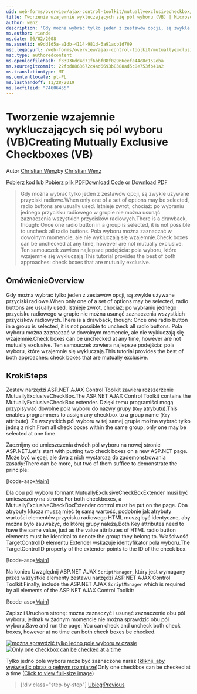```yaml
---
uid: web-forms/overview/ajax-control-toolkit/mutuallyexclusivecheckbox/creating-mutually-exclusive-checkboxes-vb
title: Tworzenie wzajemnie wykluczających się pól wyboru (VB) | Microsoft Docs
author: wenz
description: 'Gdy można wybrać tylko jeden z zestawów opcji, są zwykle używane przyciski radiowe. Istnieje zwrot, chociaż: wybrano jeden przycisk radiowy w grupie,...'
ms.author: riande
ms.date: 06/02/2008
ms.assetid: e9dd1d5a-a1db-4114-981d-6a91acb1d709
msc.legacyurl: /web-forms/overview/ajax-control-toolkit/mutuallyexclusivecheckbox/creating-mutually-exclusive-checkboxes-vb
msc.type: authoredcontent
ms.openlocfilehash: f33936dd4d71f6bbf08f02966eefe44c8c152eba
ms.sourcegitcommit: 22fbd8863672c4ad6693b8388ad5c8e753fb41a2
ms.translationtype: MT
ms.contentlocale: pl-PL
ms.lasthandoff: 11/28/2019
ms.locfileid: "74606455"
---
```

# <a name="creating-mutually-exclusive-checkboxes-vb"></a><span data-ttu-id="ad53b-104">Tworzenie wzajemnie wykluczających się pól wyboru (VB)</span><span class="sxs-lookup"><span data-stu-id="ad53b-104">Creating Mutually Exclusive Checkboxes (VB)</span></span>

<span data-ttu-id="ad53b-105">Autor [Christian Wenz](https://github.com/wenz)</span><span class="sxs-lookup"><span data-stu-id="ad53b-105">by [Christian Wenz](https://github.com/wenz)</span></span>

<span data-ttu-id="ad53b-106">[Pobierz kod](https://download.microsoft.com/download/9/3/f/93f8daea-bebd-4821-833b-95205389c7d0/MutuallyExclusiveCheckBox0.vb.zip) lub [Pobierz plik PDF](https://download.microsoft.com/download/b/6/a/b6ae89ee-df69-4c87-9bfb-ad1eb2b23373/mutuallyexclusivecheckbox0VB.pdf)</span><span class="sxs-lookup"><span data-stu-id="ad53b-106">[Download Code](https://download.microsoft.com/download/9/3/f/93f8daea-bebd-4821-833b-95205389c7d0/MutuallyExclusiveCheckBox0.vb.zip) or [Download PDF](https://download.microsoft.com/download/b/6/a/b6ae89ee-df69-4c87-9bfb-ad1eb2b23373/mutuallyexclusivecheckbox0VB.pdf)</span></span>

> <span data-ttu-id="ad53b-107">Gdy można wybrać tylko jeden z zestawów opcji, są zwykle używane przyciski radiowe.</span><span class="sxs-lookup"><span data-stu-id="ad53b-107">When only one of a set of options may be selected, radio buttons are usually used.</span></span> <span data-ttu-id="ad53b-108">Istnieje zwrot, chociaż: po wybraniu jednego przycisku radiowego w grupie nie można usunąć zaznaczenia wszystkich przycisków radiowych.</span><span class="sxs-lookup"><span data-stu-id="ad53b-108">There is a drawback, though: Once one radio button in a group is selected, it is not possible to uncheck all radio buttons.</span></span> <span data-ttu-id="ad53b-109">Pola wyboru można zaznaczać w dowolnym momencie, ale nie wykluczają się wzajemnie.</span><span class="sxs-lookup"><span data-stu-id="ad53b-109">Check boxes can be unchecked at any time, however are not mutually exclusive.</span></span> <span data-ttu-id="ad53b-110">Ten samouczek zawiera najlepsze podejścia: pola wyboru, które wzajemnie się wykluczają.</span><span class="sxs-lookup"><span data-stu-id="ad53b-110">This tutorial provides the best of both approaches: check boxes that are mutually exclusive.</span></span>

## <a name="overview"></a><span data-ttu-id="ad53b-111">Omówienie</span><span class="sxs-lookup"><span data-stu-id="ad53b-111">Overview</span></span>

<span data-ttu-id="ad53b-112">Gdy można wybrać tylko jeden z zestawów opcji, są zwykle używane przyciski radiowe.</span><span class="sxs-lookup"><span data-stu-id="ad53b-112">When only one of a set of options may be selected, radio buttons are usually used.</span></span> <span data-ttu-id="ad53b-113">Istnieje zwrot, chociaż: po wybraniu jednego przycisku radiowego w grupie nie można usunąć zaznaczenia wszystkich przycisków radiowych.</span><span class="sxs-lookup"><span data-stu-id="ad53b-113">There is a drawback, though: Once one radio button in a group is selected, it is not possible to uncheck all radio buttons.</span></span> <span data-ttu-id="ad53b-114">Pola wyboru można zaznaczać w dowolnym momencie, ale nie wykluczają się wzajemnie.</span><span class="sxs-lookup"><span data-stu-id="ad53b-114">Check boxes can be unchecked at any time, however are not mutually exclusive.</span></span> <span data-ttu-id="ad53b-115">Ten samouczek zawiera najlepsze podejścia: pola wyboru, które wzajemnie się wykluczają.</span><span class="sxs-lookup"><span data-stu-id="ad53b-115">This tutorial provides the best of both approaches: check boxes that are mutually exclusive.</span></span>

## <a name="steps"></a><span data-ttu-id="ad53b-116">Kroki</span><span class="sxs-lookup"><span data-stu-id="ad53b-116">Steps</span></span>

<span data-ttu-id="ad53b-117">Zestaw narzędzi ASP.NET AJAX Control Toolkit zawiera rozszerzenie MutuallyExclusiveCheckBox.</span><span class="sxs-lookup"><span data-stu-id="ad53b-117">The ASP.NET AJAX Control Toolkit contains the MutuallyExclusiveCheckBox extender.</span></span> <span data-ttu-id="ad53b-118">Dzięki temu programiści mogą przypisywać dowolne pola wyboru do nazwy grupy (`Key` atrybutu).</span><span class="sxs-lookup"><span data-stu-id="ad53b-118">This enables programmers to assign any checkbox to a group name (`Key` attribute).</span></span> <span data-ttu-id="ad53b-119">Ze wszystkich pól wyboru w tej samej grupie można wybrać tylko jedną z nich.</span><span class="sxs-lookup"><span data-stu-id="ad53b-119">From all check boxes within the same group, only one may be selected at one time.</span></span>

<span data-ttu-id="ad53b-120">Zacznijmy od umieszczenia dwóch pól wyboru na nowej stronie ASP.NET.</span><span class="sxs-lookup"><span data-stu-id="ad53b-120">Let's start with putting two check boxes on a new ASP.NET page.</span></span> <span data-ttu-id="ad53b-121">Może być więcej, ale dwa z nich wystarczą do zademonstrowania zasady:</span><span class="sxs-lookup"><span data-stu-id="ad53b-121">There can be more, but two of them suffice to demonstrate the principle:</span></span>

[!code-aspx[Main](creating-mutually-exclusive-checkboxes-vb/samples/sample1.aspx)]

<span data-ttu-id="ad53b-122">Dla obu pól wyboru formant MutuallyExclusiveCheckBoxExtender musi być umieszczony na stronie.</span><span class="sxs-lookup"><span data-stu-id="ad53b-122">For both checkboxes, a MutuallyExclusiveCheckBoxExtender control must be put on the page.</span></span> <span data-ttu-id="ad53b-123">Oba atrybuty klucza muszą mieć tę samą wartość, podobnie jak atrybuty wartości elementów przycisku radiowego HTML muszą być identyczne, aby można było zauważyć, do której grupy należą.</span><span class="sxs-lookup"><span data-stu-id="ad53b-123">Both Key attributes need to have the same value, just as the value attributes of HTML radio button elements must be identical to denote the group they belong to.</span></span> <span data-ttu-id="ad53b-124">Właściwość TargetControlID elementu Extender wskazuje identyfikator pola wyboru.</span><span class="sxs-lookup"><span data-stu-id="ad53b-124">The TargetControlID property of the extender points to the ID of the check box.</span></span>

[!code-aspx[Main](creating-mutually-exclusive-checkboxes-vb/samples/sample2.aspx)]

<span data-ttu-id="ad53b-125">Na koniec Uwzględnij ASP.NET AJAX `ScriptManager`, który jest wymagany przez wszystkie elementy zestawu narzędzi ASP.NET AJAX Control Toolkit:</span><span class="sxs-lookup"><span data-stu-id="ad53b-125">Finally, include the ASP.NET AJAX `ScriptManager` which is required by all elements of the ASP.NET AJAX Control Toolkit:</span></span>

[!code-aspx[Main](creating-mutually-exclusive-checkboxes-vb/samples/sample3.aspx)]

<span data-ttu-id="ad53b-126">Zapisz i Uruchom stronę: można zaznaczyć i usunąć zaznaczenie obu pól wyboru, jednak w żadnym momencie nie można sprawdzić obu pól wyboru.</span><span class="sxs-lookup"><span data-stu-id="ad53b-126">Save and run the page: You can check and uncheck both check boxes, however at no time can both check boxes be checked.</span></span>

<span data-ttu-id="ad53b-127">[![można sprawdzić tylko jedno pole wyboru w czasie](creating-mutually-exclusive-checkboxes-vb/_static/image2.png)](creating-mutually-exclusive-checkboxes-vb/_static/image1.png)</span><span class="sxs-lookup"><span data-stu-id="ad53b-127">[![Only one checkbox can be checked at a time](creating-mutually-exclusive-checkboxes-vb/_static/image2.png)](creating-mutually-exclusive-checkboxes-vb/_static/image1.png)</span></span>

<span data-ttu-id="ad53b-128">Tylko jedno pole wyboru może być zaznaczone naraz ([kliknij, aby wyświetlić obraz o pełnym rozmiarze](creating-mutually-exclusive-checkboxes-vb/_static/image3.png))</span><span class="sxs-lookup"><span data-stu-id="ad53b-128">Only one checkbox can be checked at a time ([Click to view full-size image](creating-mutually-exclusive-checkboxes-vb/_static/image3.png))</span></span>

> [!div class="step-by-step"]
> [<span data-ttu-id="ad53b-129">Ubiegł</span><span class="sxs-lookup"><span data-stu-id="ad53b-129">Previous</span></span>](creating-mutually-exclusive-checkboxes-cs.md)
